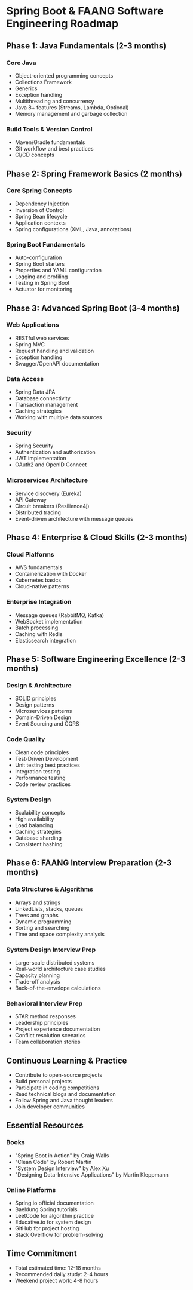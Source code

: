 # Spring Boot & FAANG Software Engineering Roadmap

## Phase 1: Java Fundamentals (2-3 months)
### Core Java
- Object-oriented programming concepts
- Collections Framework
- Generics
- Exception handling
- Multithreading and concurrency
- Java 8+ features (Streams, Lambda, Optional)
- Memory management and garbage collection

### Build Tools & Version Control
- Maven/Gradle fundamentals
- Git workflow and best practices
- CI/CD concepts

## Phase 2: Spring Framework Basics (2 months)
### Core Spring Concepts
- Dependency Injection
- Inversion of Control
- Spring Bean lifecycle
- Application contexts
- Spring configurations (XML, Java, annotations)

### Spring Boot Fundamentals
- Auto-configuration
- Spring Boot starters
- Properties and YAML configuration
- Logging and profiling
- Testing in Spring Boot
- Actuator for monitoring

## Phase 3: Advanced Spring Boot (3-4 months)
### Web Applications
- RESTful web services
- Spring MVC
- Request handling and validation
- Exception handling
- Swagger/OpenAPI documentation

### Data Access
- Spring Data JPA
- Database connectivity
- Transaction management
- Caching strategies
- Working with multiple data sources

### Security
- Spring Security
- Authentication and authorization
- JWT implementation
- OAuth2 and OpenID Connect

### Microservices Architecture
- Service discovery (Eureka)
- API Gateway
- Circuit breakers (Resilience4j)
- Distributed tracing
- Event-driven architecture with message queues

## Phase 4: Enterprise & Cloud Skills (2-3 months)
### Cloud Platforms
- AWS fundamentals
- Containerization with Docker
- Kubernetes basics
- Cloud-native patterns

### Enterprise Integration
- Message queues (RabbitMQ, Kafka)
- WebSocket implementation
- Batch processing
- Caching with Redis
- Elasticsearch integration

## Phase 5: Software Engineering Excellence (2-3 months)
### Design & Architecture
- SOLID principles
- Design patterns
- Microservices patterns
- Domain-Driven Design
- Event Sourcing and CQRS

### Code Quality
- Clean code principles
- Test-Driven Development
- Unit testing best practices
- Integration testing
- Performance testing
- Code review practices

### System Design
- Scalability concepts
- High availability
- Load balancing
- Caching strategies
- Database sharding
- Consistent hashing

## Phase 6: FAANG Interview Preparation (2-3 months)
### Data Structures & Algorithms
- Arrays and strings
- LinkedLists, stacks, queues
- Trees and graphs
- Dynamic programming
- Sorting and searching
- Time and space complexity analysis

### System Design Interview Prep
- Large-scale distributed systems
- Real-world architecture case studies
- Capacity planning
- Trade-off analysis
- Back-of-the-envelope calculations

### Behavioral Interview Prep
- STAR method responses
- Leadership principles
- Project experience documentation
- Conflict resolution scenarios
- Team collaboration stories

## Continuous Learning & Practice
- Contribute to open-source projects
- Build personal projects
- Participate in coding competitions
- Read technical blogs and documentation
- Follow Spring and Java thought leaders
- Join developer communities

## Essential Resources
### Books
- "Spring Boot in Action" by Craig Walls
- "Clean Code" by Robert Martin
- "System Design Interview" by Alex Xu
- "Designing Data-Intensive Applications" by Martin Kleppmann

### Online Platforms
- Spring.io official documentation
- Baeldung Spring tutorials
- LeetCode for algorithm practice
- Educative.io for system design
- GitHub for project hosting
- Stack Overflow for problem-solving

## Time Commitment
- Total estimated time: 12-18 months
- Recommended daily study: 2-4 hours
- Weekend project work: 4-8 hours
